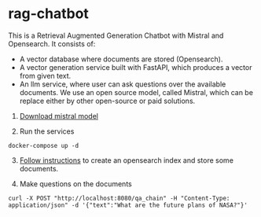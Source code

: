 # rag-chatbot

This is a Retrieval Augmented Generation Chatbot with Mistral and Opensearch. It consists of:

* A vector database where documents are stored (Opensearch).
* A vector generation service built with FastAPI, which produces a vector from given text. 
* An llm service, where user can ask questions over the available documents. We use an open source model, called Mistral, which can be replace either by other open-source or paid solutions.


1. [Download mistral model](llm/models/download_file_instructions.txt)

2. Run the services 
```
docker-compose up -d
```

3. [Follow instructions](index_documents.ipynb) to create an opensearch index and store some documents.

4. Make questions on the documents 

```
curl -X POST "http://localhost:8080/qa_chain" -H "Content-Type: application/json" -d '{"text":"What are the future plans of NASA?"}'
```